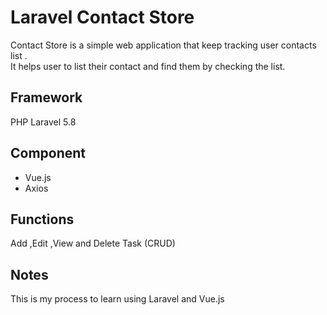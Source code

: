 # Laravel Contact Store
Contact Store is a simple web application that keep tracking user contacts list . <br>
It helps user to list their contact and find them by checking the list. <br>

## Framework
PHP Laravel 5.8

## Component
- Vue.js
- Axios

## Functions
Add ,Edit ,View and Delete Task (CRUD)

## Notes
This is my process to learn using Laravel and Vue.js
